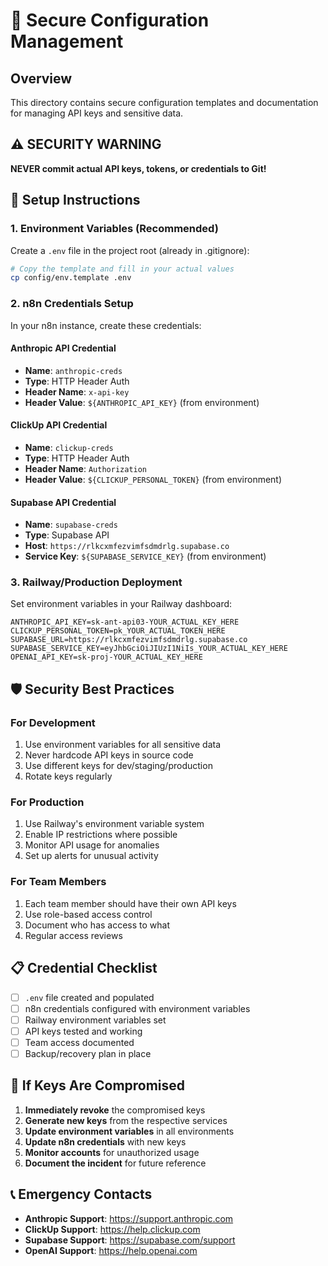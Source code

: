 # 🔐 Secure Configuration Management

## Overview
This directory contains secure configuration templates and documentation for managing API keys and sensitive data.

## ⚠️ SECURITY WARNING
**NEVER commit actual API keys, tokens, or credentials to Git!**

## 🔧 Setup Instructions

### 1. Environment Variables (Recommended)
Create a `.env` file in the project root (already in .gitignore):

```bash
# Copy the template and fill in your actual values
cp config/env.template .env
```

### 2. n8n Credentials Setup
In your n8n instance, create these credentials:

#### Anthropic API Credential
- **Name**: `anthropic-creds`
- **Type**: HTTP Header Auth
- **Header Name**: `x-api-key`
- **Header Value**: `${ANTHROPIC_API_KEY}` (from environment)

#### ClickUp API Credential
- **Name**: `clickup-creds`
- **Type**: HTTP Header Auth
- **Header Name**: `Authorization`
- **Header Value**: `${CLICKUP_PERSONAL_TOKEN}` (from environment)

#### Supabase API Credential
- **Name**: `supabase-creds`
- **Type**: Supabase API
- **Host**: `https://rlkcxmfezvimfsdmdrlg.supabase.co`
- **Service Key**: `${SUPABASE_SERVICE_KEY}` (from environment)

### 3. Railway/Production Deployment
Set environment variables in your Railway dashboard:

```
ANTHROPIC_API_KEY=sk-ant-api03-YOUR_ACTUAL_KEY_HERE
CLICKUP_PERSONAL_TOKEN=pk_YOUR_ACTUAL_TOKEN_HERE
SUPABASE_URL=https://rlkcxmfezvimfsdmdrlg.supabase.co
SUPABASE_SERVICE_KEY=eyJhbGciOiJIUzI1NiIs_YOUR_ACTUAL_KEY_HERE
OPENAI_API_KEY=sk-proj-YOUR_ACTUAL_KEY_HERE
```

## 🛡️ Security Best Practices

### For Development
1. Use environment variables for all sensitive data
2. Never hardcode API keys in source code
3. Use different keys for dev/staging/production
4. Rotate keys regularly

### For Production
1. Use Railway's environment variable system
2. Enable IP restrictions where possible
3. Monitor API usage for anomalies
4. Set up alerts for unusual activity

### For Team Members
1. Each team member should have their own API keys
2. Use role-based access control
3. Document who has access to what
4. Regular access reviews

## 📋 Credential Checklist

- [ ] `.env` file created and populated
- [ ] n8n credentials configured with environment variables
- [ ] Railway environment variables set
- [ ] API keys tested and working
- [ ] Team access documented
- [ ] Backup/recovery plan in place

## 🚨 If Keys Are Compromised

1. **Immediately revoke** the compromised keys
2. **Generate new keys** from the respective services
3. **Update environment variables** in all environments
4. **Update n8n credentials** with new keys
5. **Monitor accounts** for unauthorized usage
6. **Document the incident** for future reference

## 📞 Emergency Contacts

- **Anthropic Support**: https://support.anthropic.com
- **ClickUp Support**: https://help.clickup.com
- **Supabase Support**: https://supabase.com/support
- **OpenAI Support**: https://help.openai.com

